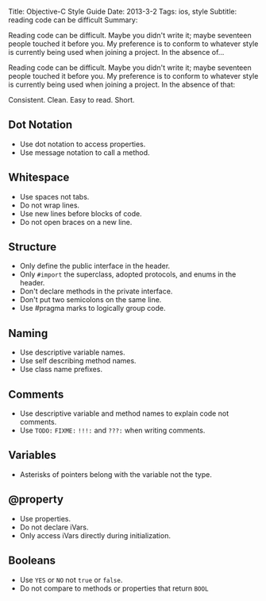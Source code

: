 Title: Objective-C Style Guide
Date: 2013-3-2
Tags: ios, style
Subtitle: reading code can be difficult
Summary: <p>Reading code can be difficult. Maybe you didn't write it; maybe seventeen people touched it before you. My preference is to conform to whatever style is currently being used when joining a project. In the absence of...</p>

Reading code can be difficult. Maybe you didn't write it; maybe seventeen people
touched it before you. My preference is to conform to whatever style is
currently being used when joining a project. In the absence of that:

Consistent. Clean. Easy to read. Short.

Dot Notation
----------

- Use dot notation to access properties.
- Use message notation to call a method.

Whitespace
----------

- Use spaces not tabs.
- Do not wrap lines.
- Use new lines before blocks of code.
- Do not open braces on a new line.

Structure
----------

- Only define the public interface in the header.
- Only `#import` the superclass, adopted protocols, and enums in the header.
- Don't declare methods in the private interface.
- Don't put two semicolons on the same line.
- Use #pragma marks to logically group code.

Naming
----------

- Use descriptive variable names.
- Use self describing method names.
- Use class name prefixes.

Comments
----------

- Use descriptive variable and method names to explain code not comments.
- Use `TODO:` `FIXME:` `!!!:` and `???:` when writing comments.

Variables
----------

- Asterisks of pointers belong with the variable not the type.

@property
----------

- Use properties.
- Do not declare iVars.
- Only access iVars directly during initialization.

Booleans
----------

- Use `YES` or `NO` not `true` or `false`.
- Do not compare to methods or properties that return `BOOL`
